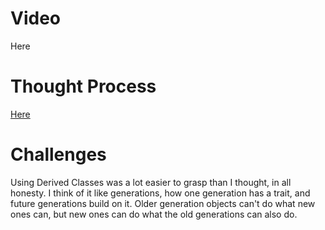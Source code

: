 # Video
Here
# Thought Process
[Here](https://github.com/KuroFoxCoder/Inheritance-Derived-classes-and-Overriding-classes/blob/main/Derived%20Classes%20thought%20process.drawio.png)
# Challenges
Using Derived Classes was a lot easier to grasp than I thought, in all honesty. I think of it like generations, how one generation has a trait, and future generations build on it. Older generation objects can't do what new ones can, but new ones can do what the old generations can also do.
